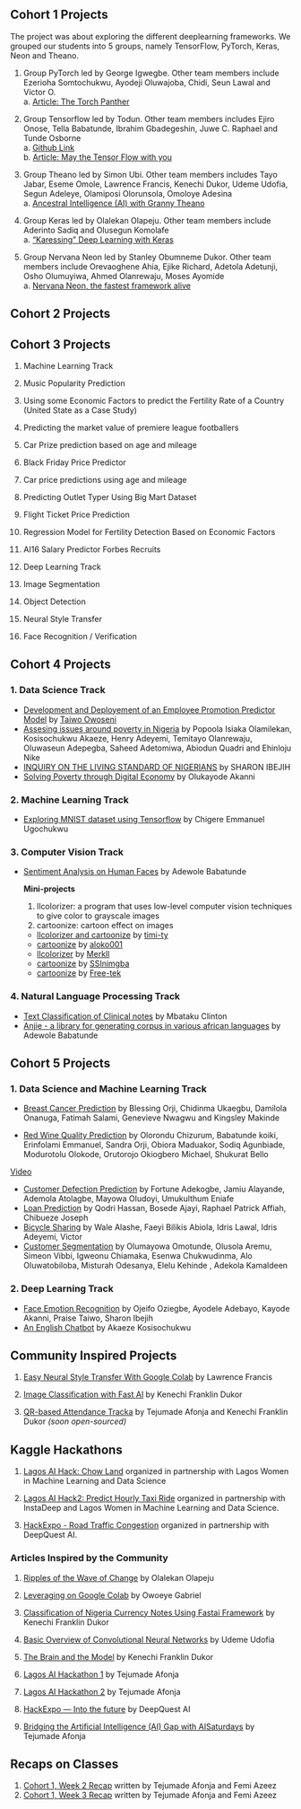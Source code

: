 ## Cohort 1 Projects

The project was about exploring the different deeplearning frameworks. We grouped our students into 5 groups, namely TensorFlow, PyTorch, Keras, Neon and Theano.

1. Group PyTorch led by George Igwegbe. Other team members include Ezerioha Somtochukwu, Ayodeji Oluwajoba, Chidi, Seun Lawal and Victor O.\
a. [Article: The Torch Panther](https://medium.com/fbdevclagos/ai6-the-torch-panther-38a778ae8962?)

2. Group Tensorflow  led by Todun. Other team members includes Ejiro Onose, Tella Babatunde, Ibrahim Gbadegeshin, Juwe C. Raphael and Tunde Osborne \
 a. [Github Link](https://github.com/todun/deep-frameworks-explore/tree/master/tensorflow)\
 b. [Article: May the Tensor Flow with you](https://medium.com/ai-saturdays/aisaturdaylagos-may-the-tensor-flow-with-you-5cdcaad1ddc3)

3. Group Theano led by Simon Ubi. Other team members includes Tayo Jabar, Eseme Omole, Lawrence Francis, Kenechi Dukor, Udeme Udofia, Segun Adeleye, Olamiposi Olorunsola, Omoloye Adesina  \
a. [Ancestral Intelligence (AI) with Granny Theano](https://medium.com/ai-saturdays/aisaturdaylagos-ancestral-intelligence-ai-with-granny-theano-fc70ea2e6a7c)

4. Group Keras led by Olalekan Olapeju. Other team members include Aderinto Sadiq and Olusegun Komolafe\
a. [“Karessing” Deep Learning with Keras](https://medium.com/ai-saturdays/aisaturdaylagos-karessing-deep-learning-with-keras-1e9b96d2d013)

5. Group Nervana Neon led by Stanley Obumneme Dukor. Other team members include Orevaoghene Ahia, Ejike Richard, Adetola Adetunji, Osho Olumuyiwa, Ahmed Olanrewaju, Moses Ayomide\
a. [Nervana Neon, the fastest framework alive](https://medium.com/ai-saturdays/aisaturdaylagos-nervana-neon-the-fastest-framework-alive-77e69385ed78)


## Cohort 2 Projects

## Cohort 3 Projects

1. Machine Learning Track

1. Music Popularity Prediction
2.  Using some Economic Factors to predict the Fertility Rate of a Country (United State as a Case Study)
3. Predicting the market value of premiere league footballers
4. Car Prize prediction based on age and mileage
5. Black Friday Price Predictor
6. Car price predictions using age and mileage
7. Predicting Outlet Typer Using Big Mart Dataset
8. Flight Ticket Price Prediction
9. Regression Model for Fertility Detection Based on Economic Factors
10. AI16 Salary Predictor Forbes Recruits

2. Deep Learning Track

1. Image Segmentation
2. Object Detection
3. Neural Style Transfer
4. Face Recognition / Verification

## Cohort 4 Projects

### 1. Data Science Track
- [Development and Deployement of an Employee Promotion Predictor Model](http://promotion-model.herokuapp.com) by [Taiwo Owoseni](http://twitter.com/thayehas)
- [Assesing issues around poverty in Nigeria](https://github.com/popoolaio/Poverty-in-Nigeria) by Popoola Isiaka Olamilekan, Kosisochukwu Akaeze, Henry Adeyemi, Temitayo Olanrewaju, Oluwaseun Adepegba, Saheed Adetomiwa, Abiodun Quadri and Ehinloju Nike
- [INQUIRY ON THE LIVING STANDARD OF NIGERIANS](https://github.com/sharonibejih/AI-SATURDAY-PROJECT/blob/master/Project%20Analysis.ipynb) by SHARON IBEJIH
- [Solving Poverty through Digital Economy](https://github.com/kayodeakanni/Forthinkn) by Olukayode Akanni
### 2. Machine Learning Track
- [Exploring MNIST dataset using Tensorflow](https://github.com/Euchigere/Mnist-TensorFlow) by Chigere Emmanuel Ugochukwu
### 3. Computer Vision Track
- [Sentiment Analysis on Human Faces](http://github.com/Free-tek/Sentiment_Analysis_For_Human_Face) by Adewole Babatunde


    **Mini-projects**
     1. llcolorizer: a program that uses low-level computer vision techniques to give color to grayscale images
     2. cartoonize: cartoon effect on images
     - [llcolorizer and cartoonize](https://github.com/timi-ty/MiniCV) by [timi-ty](https://github.com/timi-ty)
     - [cartoonize](https://github.com/aloko001/Cartoonize) by [aloko001](https://github.com/aloko001)
     - [llcolorizer](https://github.com/Merkll/llcolorizer) by [Merkll](https://github.com/Merkll)
     - [cartoonize](https://github.com/SSInimgba/Computer_Vision/blob/master/Cartoonize_an_Image.ipynb) by [SSInimgba](https://github.com/SSInimgba)
     - [cartoonize](https://github.com/Free-tek/Image-Cartoonizer-Computer-Vision/blob/master/Cartoonizer.ipynb) by [Free-tek](https://github.com/Free-tek)

### 4. Natural Language Processing Track
- [Text Classification of Clinical notes](http://github.com/itsclint/Dasha) by Mbataku Clinton
- [Anjie - a library for generating corpus in various african languages](http://github.com/Free-tek/Anjie_local_language_corpus_generator) by Adewole Babatunde

## Cohort 5 Projects

### 1. Data Science and Machine Learning Track
- [Breast Cancer Prediction](https://docs.google.com/presentation/d/1YFAjJcnwV5khvXEQjQ4cmcfPlpI-Rbt4/edit#slide=id.p1) by Blessing Orji, Chidinma Ukaegbu, Damilola Onanuga, Fatimah Salami, Genevieve Nwagwu and Kingsley Makinde

- [Red Wine Quality Prediction](https://drive.google.com/file/d/10h-F1FxfEZmZT6kvZc_aNoAvJ7CNf-hD/view) by Olorondu Chizurum, Babatunde koiki, Erinfolami Emmanuel, Sandra Orji, Obiora Maduakor, Sodiq Agunbiade, Modurotolu Olokode, Orutorojo Okiogbero Michael, Shukurat Bello

[Video](https://www.youtube.com/watch?v=DEumopgqjB8)
- [Customer Defection Prediction](https://docs.google.com/presentation/d/178wAFqr_P3OAcbvLBIlN9OU6uejP7HzcGlwdHRj_imE/edit?usp=sharing) by Fortune Adekogbe, Jamiu Alayande, Ademola Atolagbe, Mayowa Oludoyi, Umukulthum Eniafe
- [Loan Prediction](https://docs.google.com/presentation/d/1GjwqixzuBEHBH9uAQoEanI_ywheRexZk7yah6A_D_V0/edit#slide=id.gc6f90357f_0_9) by Qodri Hassan, Bosede Ajayi, Raphael Patrick Affiah, Chibueze Joseph
- [Bicycle Sharing](https://docs.google.com/presentation/d/1_L4842lHremgFJWuHBoEOEHphvEGN7BnFS46Wylx3fw/edit?usp=sharing) by Wale Alashe, Faeyi Bilikis Abiola, Idris Lawal, Idris Adeyemi, Victor
- [Customer Segmentation](https://docs.google.com/presentation/d/1GjwqixzuBEHBH9uAQoEanI_ywheRexZk7yah6A_D_V0/edit#slide=id.gc6f90357f_0_9) by Olumayowa Omotunde, Olusola Aremu, Simeon Vibbi, Igweonu Chiamaka, Esenwa Chukwudinma, Alo Oluwatobiloba, Misturah Odesanya, Elelu Kehinde , Adekola Kamaldeen

### 2. Deep Learning Track
- [Face Emotion Recognition](https://github.com/AI6DLProject/Facial-emotion-classifier/blob/master/Ai6_Facial_Expression_Recognition_Project_Presentation_Slides.pptx) by Ojeifo Oziegbe, Ayodele Adebayo, Kayode Akanni, Praise Taiwo, Sharon Ibejih
- [An English Chatbot](https://github.com/kosi-so/Simple-Chatbot-with-Pytorch) by Akaeze Kosisochukwu


## Community Inspired Projects
1. [Easy Neural Style Transfer With Google Colab](https://medium.com/@lawrencedikeu/easy-neural-style-transfer-with-google-colab-a3264789d6ed) by Lawrence Francis

2. [Image Classification with Fast AI](https://medium.com/@kennydukor/image-classification-with-fast-ai-at-last-something-that-works-with-little-effort-56d3abe7c542) by Kenechi Franklin Dukor

3. [QR-based Attendance Tracka](http://#) by Tejumade Afonja and Kenechi Franklin Dukor _(soon open-sourced)_

## Kaggle Hackathons
1. [Lagos AI Hack: Chow Land](https://www.kaggle.com/c/lagos-ai-hackathon) organized in partnership with Lagos Women in Machine Learning and Data Science 

2. [Lagos AI Hack2: Predict Hourly Taxi Ride](https://www.kaggle.com/c/lagosaihackathon) organized in partnership with InstaDeep and Lagos Women in Machine Learning and Data Science.  

3. [HackExpo -  Road Traffic Congestion](https://www.kaggle.com/c/hackexpo2018) organized in partnership with DeepQuest AI.


### Articles Inspired by the Community
1. [Ripples of the Wave of Change](https://medium.com/ai-saturdays/ripples-of-the-wave-of-change-95178e728d0b) by Olalekan Olapeju

2. [Leveraging on Google Colab](https://medium.com/ai-saturdays/aisaturdaylagos-leveraging-on-google-colab-313bab053603) by Owoeye Gabriel

3. [Classification of Nigeria Currency Notes Using Fastai Framework](https://medium.com/ai-saturdays/aisaturdaylagos-classification-of-nigeria-currency-notes-using-fastai-framework-2fdcedc174e0) by Kenechi Franklin Dukor

4. [Basic Overview of Convolutional Neural Networks](https://medium.com/dataseries/basic-overview-of-convolutional-neural-network-cnn-4fcc7dbb4f17?) by Udeme Udofia

5. [The Brain and the Model](https://medium.com/@kennydukor/the-brain-and-the-model-c82ff48f9867) by Kenechi Franklin Dukor

6. [Lagos AI Hackathon 1](https://medium.com/ai-saturdays/aisaturdaylagos-lagosaihack-8479b3f53169) by Tejumade Afonja

7. [Lagos AI Hackathon 2](https://medium.com/ai-saturdays-lagos-articles/lagos-ai-hackathon-lagosaihack-2nd-edition-d4258c662d51) by Tejumade Afonja

8. [HackExpo — Into the future](https://deepquestai.com/HackExpo/) by DeepQuest AI

9. [Bridging the Artificial Intelligence (AI) Gap with AISaturdays](https://medium.com/ai-saturdays/bridging-the-artificial-intelligence-ai-gaps-with-ai6-9a5cf0b910f8) by Tejumade Afonja


## Recaps on Classes
1. [Cohort 1, Week 2 Recap](https://medium.com/ai-saturdays/aisaturdaylagos-recap-on-week-2-8bf253802796) written by Tejumade Afonja and Femi Azeez
2. [Cohort 1, Week 3 Recap](https://medium.com/ai-saturdays/aisaturdaylagos-recap-on-week-3-b463396f2140) written by Tejumade Afonja and Femi Azeez
